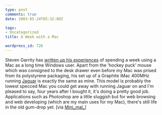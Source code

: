 ```yaml
---
type: post
comments: true
date: 2003-05-24T05:32:00Z

tags:
- Uncategorized
title: A Week with a Mac

wordpress_id: 726
---
```


Steven Garrity has [written up his experiences](http://www.actsofvolition.com/archives/2003/april/awindowsuser) of spending a week using a Mac as a long time Windows user. Apart from the 'hockey puck' mouse which was consigned to the desk drawer even before my Mac was prised from its polystyrene packaging, his set up of a Graphite iMac 400MHz running [Jaguar](http://www.apple.com/macosx/) is exactly the same as mine. This model is probably the lowest specced Mac you could get away with running Jaguar on and I'm pleased to say, four years after I bought it, it's doing a pretty good job. Applications such as Photoshop are a little sluggish but for web browsing and web developing (which are my main uses for my Mac), there's still life in the old gum-drop yet. [via [Mini_mal_](http://www.malross.co.uk)]

